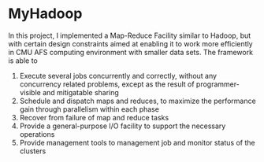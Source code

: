 MyHadoop
========
In this project, I implemented a Map-Reduce Facility similar to Hadoop, but with certain design 
constraints aimed at enabling it to work more efficiently in CMU AFS computing environment with smaller data sets. The framework is able to
1. Execute several jobs concurrently and correctly, without any concurrency related problems, except as the result of programmer-visible and mitigatable sharing
2. Schedule and dispatch maps and reduces, to maximize the performance gain through parallelism within each phase
3. Recover from failure of map and reduce tasks 
4. Provide a general-purpose I/O facility to support the necessary operations
5. Provide management tools to management job and monitor status of the clusters
